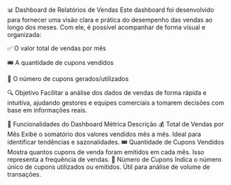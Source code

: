 📊 Dashboard de Relatórios de Vendas
Este dashboard foi desenvolvido para fornecer uma visão clara e prática do desempenho das vendas ao longo dos meses. Com ele, é possível acompanhar de forma visual e organizada:

✅ O valor total de vendas por mês

🎟️ A quantidade de cupons vendidos

🔢 O número de cupons gerados/utilizados

🔍 Objetivo
Facilitar a análise dos dados de vendas de forma rápida e intuitiva, ajudando gestores e equipes comerciais a tomarem decisões com base em informações reais.

🧩 Funcionalidades do Dashboard
Métrica	Descrição
💰 Total de Vendas por Mês	Exibe o somatório dos valores vendidos mês a mês. Ideal para identificar tendências e sazonalidades.
🎟️ Quantidade de Cupons Vendidos	Mostra quantos cupons de venda foram emitidos em cada mês. Isso representa a frequência de vendas.
🧾 Número de Cupons	Indica o número único de cupons utilizados ou emitidos. Útil para análise de volume de transações.
